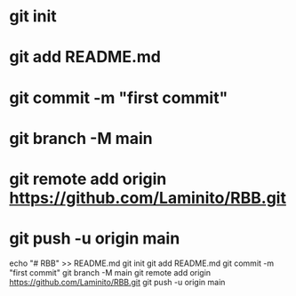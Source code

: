 # git init
# git add README.md
# git commit -m "first commit"
# git branch -M main
# git remote add origin https://github.com/Laminito/RBB.git
# git push -u origin main

echo "# RBB" >> README.md
git init
git add README.md
git commit -m "first commit"
git branch -M main
git remote add origin https://github.com/Laminito/RBB.git
git push -u origin main